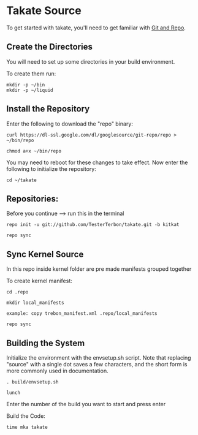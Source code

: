 Takate Source
===================
To get started with takate, you'll need to get
familiar with [Git and Repo](http://source.android.com/source/version-control.html).

Create the Directories
----------------------

You will need to set up some directories in your build environment.

To create them run:

    mkdir -p ~/bin
    mkdir -p ~/liquid

Install the Repository
----------------------

Enter the following to download the "repo" binary:

    curl https://dl-ssl.google.com/dl/googlesource/git-repo/repo > ~/bin/repo

    chmod a+x ~/bin/repo

You may need to reboot for these changes to take effect. 
Now enter the following to initialize the repository:

    cd ~/takate

Repositories:
---------------

Before you continue --> run this in the terminal

    repo init -u git://github.com/TesterTerbon/takate.git -b kitkat

    repo sync

Sync Kernel Source
----------------------

In this repo inside kernel folder are pre made manifests grouped together

To create kernel manifest:

    cd .repo

    mkdir local_manifests

    example: copy trebon_manifest.xml .repo/local_manifests

    repo sync

Building the System
---------------

Initialize the environment with the envsetup.sh script. Note that replacing "source" with a single dot saves a few characters, and the short form is more commonly used in documentation.

    . build/envsetup.sh

    lunch

Enter the number of the build you want to start and press enter

Build the Code:

    time mka takate

